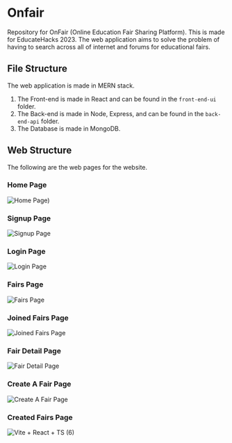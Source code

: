 # Onfair
Repository for OnFair (Online Education Fair Sharing Platform). This is made for EducateHacks 2023. The web application aims to solve the problem of having to search across all of internet and forums for educational fairs. 
## File Structure
The web application is made in MERN stack. 
1. The Front-end is made in React and can be found in the `front-end-ui` folder.
2. The Back-end is made in Node, Express, and can be found in the `back-end-api` folder.
2. The Database is made in MongoDB.
## Web Structure
The following are the web pages for the website.

### Home Page
![Home Page)](https://user-images.githubusercontent.com/46857697/230775175-ca0b6968-abe1-4620-8250-e04c503d044e.png)

### Signup Page
![Signup Page](https://user-images.githubusercontent.com/46857697/230774677-f2754671-ab5a-4f73-a801-8f932d0e11ec.png)

### Login Page
![Login Page](https://user-images.githubusercontent.com/46857697/230774764-bd3046e5-ee4e-466b-829f-d7f5bb0f2a87.png)

### Fairs Page
![Fairs Page](https://user-images.githubusercontent.com/46857697/230774855-1c820842-e990-4003-91c6-8d3e9b338d62.png)

### Joined Fairs Page
![Joined Fairs Page](https://user-images.githubusercontent.com/46857697/230774905-e242151c-8dbc-4449-b6c2-dacee73ed92b.png)

### Fair Detail Page
![Fair Detail Page](https://user-images.githubusercontent.com/46857697/230774963-b640b1d5-e3d2-4d1d-9049-f11cee524d90.png)

### Create A Fair Page
![Create A Fair Page](https://user-images.githubusercontent.com/46857697/230775062-afe39181-f7bc-4518-a25b-92eb67d79560.png)

### Created Fairs Page
![Vite + React + TS (6)](https://user-images.githubusercontent.com/46857697/230775144-1bf2db15-0e17-4033-ab7b-69dc70f834c1.png)





